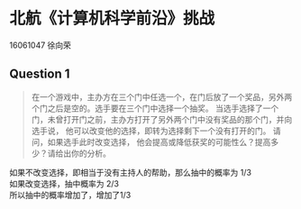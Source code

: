 # 北航《计算机科学前沿》挑战
16061047 徐向荣

## Question 1  
> 在一个游戏中，主办方在三个门中任选一个，在门后放了一个奖品，另外两个门之后是空的。选手要在三个门中选择一个抽奖。 当选手选择了一个门，未曾打开门之前，主办方打开了另外两个门中没有奖品的那个门，并向选手说， 他可以改变他的选择，即转为选择剩下一个没有打开的门。 请问，如果选手此时改变选择， 他会提高或降低获奖的可能性么？提高多少？请给出你的分析。

如果不改变选择，即相当于没有主持人的帮助，那么抽中的概率为 1/3  
如果改变选择，抽中概率为 2/3  
所以抽中的概率增加了，增加了1/3  

